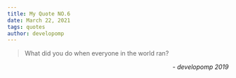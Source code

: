 ```yaml
---
title: My Quote NO.6
date: March 22, 2021
tags: quotes
author: developomp
---
```


> What did you do when everyone in the world ran?

<div style="text-align: right"> <i>- developomp 2019</i> </div>
